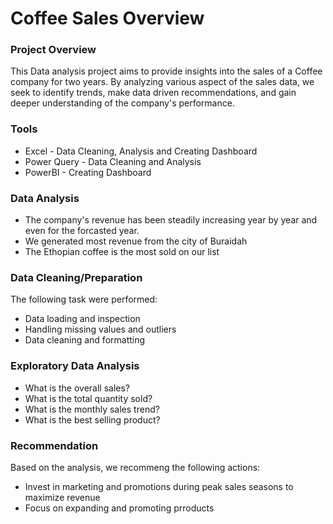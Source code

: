 # Coffee Sales Overview

### Project Overview

This Data analysis project aims to provide insights into the sales of a Coffee company for two years.
By analyzing various aspect of the sales data, we seek to identify trends, make data driven recommendations,
and gain deeper understanding of the company's performance.

### Tools

- Excel - Data Cleaning, Analysis and Creating Dashboard
- Power Query - Data Cleaning and Analysis
- PowerBI - Creating Dashboard

### Data Analysis

- The company's revenue has been steadily increasing year by year and even for the forcasted year.
- We generated most revenue from the city of Buraidah
- The Ethopian coffee is the most sold on our list

### Data Cleaning/Preparation

The following task were performed:

- Data loading and inspection
- Handling missing values and outliers
- Data cleaning and formatting

### Exploratory Data Analysis

- What is the overall sales?
- What is the total quantity sold?
- What is the monthly sales trend?
- What is the best selling product?

### Recommendation
Based on the analysis, we recommeng the following actions:

- Invest in marketing and promotions during peak sales seasons to maximize revenue
- Focus on expanding and promoting prroducts
